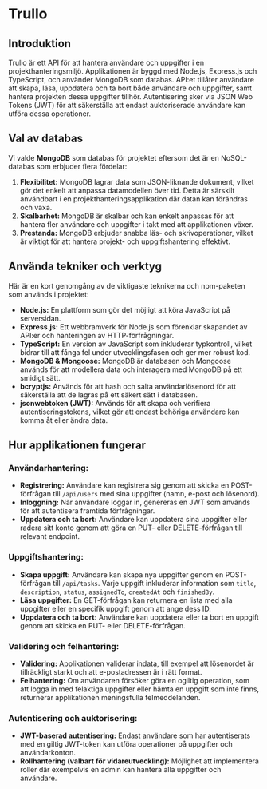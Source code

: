 # Trullo 

## Introduktion
Trullo är ett API för att hantera användare och uppgifter i en projekthanteringsmiljö. Applikationen är byggd med Node.js, Express.js och TypeScript, och använder MongoDB som databas. API:et tillåter användare att skapa, läsa, uppdatera och ta bort både användare och uppgifter, samt hantera projekten dessa uppgifter tillhör. Autentisering sker via JSON Web Tokens (JWT) för att säkerställa att endast auktoriserade användare kan utföra dessa operationer.

## Val av databas
Vi valde **MongoDB** som databas för projektet eftersom det är en NoSQL-databas som erbjuder flera fördelar:

1. **Flexibilitet:** MongoDB lagrar data som JSON-liknande dokument, vilket gör det enkelt att anpassa datamodellen över tid. Detta är särskilt användbart i en projekthanteringsapplikation där datan kan förändras och växa.
2. **Skalbarhet:** MongoDB är skalbar och kan enkelt anpassas för att hantera fler användare och uppgifter i takt med att applikationen växer.
3. **Prestanda:** MongoDB erbjuder snabba läs- och skrivoperationer, vilket är viktigt för att hantera projekt- och uppgiftshantering effektivt.

## Använda tekniker och verktyg
Här är en kort genomgång av de viktigaste teknikerna och npm-paketen som används i projektet:

- **Node.js:** En plattform som gör det möjligt att köra JavaScript på serversidan.
- **Express.js:** Ett webbramverk för Node.js som förenklar skapandet av API:er och hanteringen av HTTP-förfrågningar.
- **TypeScript:** En version av JavaScript som inkluderar typkontroll, vilket bidrar till att fånga fel under utvecklingsfasen och ger mer robust kod.
- **MongoDB & Mongoose:** MongoDB är databasen och Mongoose används för att modellera data och interagera med MongoDB på ett smidigt sätt.
- **bcryptjs:** Används för att hash och salta användarlösenord för att säkerställa att de lagras på ett säkert sätt i databasen.
- **jsonwebtoken (JWT):** Används för att skapa och verifiera autentiseringstokens, vilket gör att endast behöriga användare kan komma åt eller ändra data.

## Hur applikationen fungerar
### Användarhantering:
- **Registrering:** Användare kan registrera sig genom att skicka en POST-förfrågan till `/api/users` med sina uppgifter (namn, e-post och lösenord).
- **Inloggning:** När användare loggar in, genereras en JWT som används för att autentisera framtida förfrågningar.
- **Uppdatera och ta bort:** Användare kan uppdatera sina uppgifter eller radera sitt konto genom att göra en PUT- eller DELETE-förfrågan till relevant endpoint.

### Uppgiftshantering:
- **Skapa uppgift:** Användare kan skapa nya uppgifter genom en POST-förfrågan till `/api/tasks`. Varje uppgift inkluderar information som `title`, `description`, `status`, `assignedTo`, `createdAt` och `finishedBy`.
- **Läsa uppgifter:** En GET-förfrågan kan returnera en lista med alla uppgifter eller en specifik uppgift genom att ange dess ID.
- **Uppdatera och ta bort:** Användare kan uppdatera eller ta bort en uppgift genom att skicka en PUT- eller DELETE-förfrågan.

### Validering och felhantering:
- **Validering:** Applikationen validerar indata, till exempel att lösenordet är tillräckligt starkt och att e-postadressen är i rätt format.
- **Felhantering:** Om användaren försöker göra en ogiltig operation, som att logga in med felaktiga uppgifter eller hämta en uppgift som inte finns, returnerar applikationen meningsfulla felmeddelanden.

### Autentisering och auktorisering:
- **JWT-baserad autentisering:** Endast användare som har autentiserats med en giltig JWT-token kan utföra operationer på uppgifter och användarkonton.
- **Rollhantering (valbart för vidareutveckling):** Möjlighet att implementera roller där exempelvis en admin kan hantera alla uppgifter och användare.








